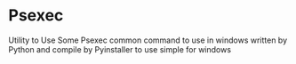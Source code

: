 # Psexec
Utility to Use Some Psexec common command   to use in windows written by Python 
and compile by Pyinstaller to use simple for windows
